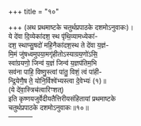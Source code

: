+++
title = "१०"

+++
(अथ प्रथमाष्टके चतुर्थप्रपाठके दशमोऽनुवाकः)।  
ये दे॑वा दि॒व्येका॑दश॒ स्थ पृ॑थि॒व्यामध्येका॑-  
दश॒ स्थाप्सु॒षदो॑ महि॒नैका॑दश॒स्थ ते दे॑वा य॒ज्ञ॑-  
मि॒मं जु॑षध्वमुपया॒मगृ॑हीतोऽस्याग्रय॒णो॑ऽसि॒  
स्वा॑ग्रयणो॒ जिन्व॑ य॒ज्ञं जिन्व॑ य॒ज्ञप॑तिम॒भि  
सव॑ना पाहि॒ विष्णु॒स्त्वां पा॑तु॒ विशं॒ त्वं पा॑ही-  
न्द्रि॒येणै॒ष ते॒ योनि॒र्विश्वे॑भ्यस्त्वा दे॒वेभ्यः॑ (१)॥  
(ये दे॑वा॒स्त्रिच॑त्वारिꣳशत्)  
इति कृष्णयजुर्वेदीयतैत्तिरीयसंहितायां प्रथमाष्टके  
चतुर्थप्रपाठके दशमोऽनुवाकः॥१०॥  
–––––––
